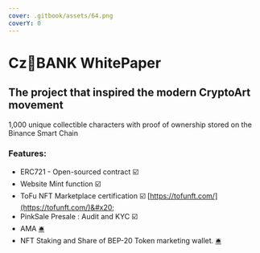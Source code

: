 ```yaml
---
cover: .gitbook/assets/64.png
coverY: 0
---
```


# Cz🔶BANK WhitePaper

## The project that inspired the modern CryptoArt movement



1,000 unique collectible characters with proof of ownership stored on the Binance Smart Chain

### Features:&#x20;

* ERC721 - Open-sourced contract ☑️
* Website Mint function ☑️
* ToFu NFT Marketplace certification ☑️ [https://tofunft.com/](https://tofunft.com/)&#x20;
* PinkSale Presale : Audit and KYC ☑️
* AMA  [🛎️](https://emojipedia.org/bellhop-bell/)
* NFT Staking and Share of BEP-20 Token marketing wallet.  [🛎️](https://emojipedia.org/bellhop-bell/) &#x20;
